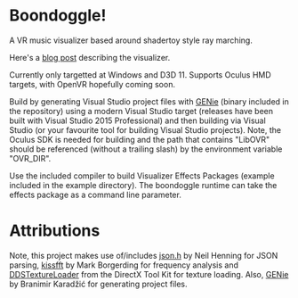 # Boondoggle!
A VR music visualizer based around shadertoy style ray marching.

Here's a [blog post](https://conorstokes.github.io/2016/10/12/boondoggle-the-vr-music-visualizer/) describing the visualizer.

Currently only targetted at Windows and D3D 11. Supports Oculus HMD targets, with OpenVR hopefully coming soon.

Build by generating Visual Studio project files with [GENie](https://github.com/bkaradzic/GENie) (binary included in the repository) using a modern Visual Studio target (releases have been built with Visual Studio 2015 Professional) and then building via Visual Studio (or your favourite tool for building Visual Studio projects). Note, the Oculus SDK is needed for building and the path that contains "LibOVR" should be referenced (without a trailing slash) by the environment variable "OVR_DIR". 

Use the included compiler to build Visualizer Effects Packages (example included in the example directory). The boondoggle runtime can take the effects package as a command line parameter.

# Attributions
Note, this project makes use of/includes [json.h](https://github.com/sheredom/json.h) by Neil Henning for JSON parsing, [kissfft](https://github.com/itdaniher/kissfft) by Mark Borgerding for frequency analysis and [DDSTextureLoader](https://github.com/Microsoft/DirectXTK) from the DirectX Tool Kit for texture loading. Also, [GENie](https://github.com/bkaradzic/GENie) by Branimir Karadžić for generating project files. 
